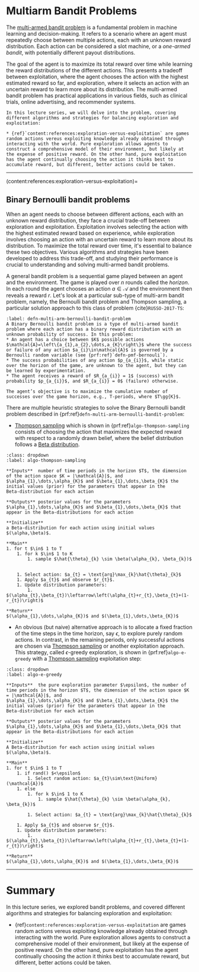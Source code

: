 # Multiarm Bandit Problems
The [multi-armed bandit problem](https://en.wikipedia.org/wiki/Multi-armed_bandit) is a fundamental problem in machine learning and decision-making. It refers to a scenario where an agent must repeatedly choose between multiple actions, each with an unknown reward distribution. Each action can be considered a slot machine, or a _one-armed bandit_, with potentially different payout distributions.

The goal of the agent is to maximize its total reward over time while learning the reward distributions of the different actions. This presents a tradeoff between exploitation, where the agent chooses the action with the highest estimated reward so far, and exploration, where it selects an action with an uncertain reward to learn more about its distribution. The multi-armed bandit problem has practical applications in various fields, such as clinical trials, online advertising, and recommender systems.

```{topic} Outline
In this lecture series, we will delve into the problem, covering different algorithms and strategies for balancing exploration and exploitation:

* {ref}`content:references:exploration-versus-exploitation` are games random actions vereus exploiting knowledge already obtained through interacting with the world. Pure exploration allows agents to construct a comprehensive model of their environment, but likely at the expense of positive reward. On the other hand, pure exploitation has the agent continually choosing the action it thinks best to accumulate reward, but different, better actions could be taken.

```

---

(content:references:exploration-versus-exploitation)=
## Binary Bernoulli bandit problems
When an agent needs to choose between different actions, each with an unknown reward distribution, they face a crucial trade-off between exploration and exploitation. Exploitation involves selecting the action with the highest estimated reward based on experience, while exploration involves choosing an action with an uncertain reward to learn more about its distribution. To maximize the total reward over time, it's essential to balance these two objectives. Various algorithms and strategies have been developed to address this trade-off, and studying their performance is crucial to understanding and solving multi-armed bandit problems.

A general bandit problem is a sequential game played between an agent and the environment. The game is played over $n$ rounds called the _horizon_. In each round the agent chooses an action $a\in\mathcal{A}$ and the environment then reveals a reward $r$. Let's look at a particular sub-type of multi-arm bandit problem, namely, the Bernoulli bandit problem and Thompson sampling, a particular solution approach to this class of problem {cite}`RUSSO-2017-TS`:

````{prf:definition} Binary Bernoulli bandit problem
:label: defn-multi-arm-bernoulli-bandit-problem
A Binary Bernoulli bandit problem is a type of multi-armed bandit problem where each action has a binary reward distribution with an unknown probability of success. In this problem:
* An agent has a choice between $K$ possible actions $\mathcal{A}=\left\{a_{1},a_{2},\dots,a_{K}\right\}$ where the success or failure of any action $a_{i}\in\mathcal{A}$ is governed by a Bernoulli random variable (see {prf:ref}`defn-pmf-bernouli`). 
* The success probabilities of any action $p_{a_{i}}$, while static over the horizon of the game, are unknown to the agent, but they can be learned by experimentation. 
* The agent receives a reward of $R_{a_{i}} = 1$ (success) with probability $p_{a_{i}}$, and $R_{a_{i}} = 0$ (failure) otherwise. 

The agent’s objective is to maximize the cumulative number of successes over the game horizon, e.g., T-periods, where $T\gg{K}$. 
````

There are multiple heuristic strategies to solve the Binary Bernoulli bandit problem described in {prf:ref}`defn-multi-arm-bernoulli-bandit-problem`:

* [Thompson sampling](https://en.wikipedia.org/wiki/Thompson_sampling) which is shown in {prf:ref}`algo-thompson-sampling` consists of choosing the action that maximizes the expected reward with respect to a randomly drawn belief, where the belief distribution follows a [Beta distribution](https://en.wikipedia.org/wiki/Beta_distribution). 

```{prf:algorithm} Beta-Thompson-sampling
:class: dropdown
:label: algo-thompson-sampling

**Inputs**  number of time periods in the horizon $T$, the dimension of the action space $K = |\mathcal{A}|$, and
$\alpha_{1},\dots,\alpha_{K}$ and $\beta_{1},\dots,\beta_{K}$ the initial values (prior) for the parameters that appear in the 
Beta-distribution for each action 

**Outputs** posterior values for the parameters $\alpha_{1},\dots,\alpha_{K}$ and $\beta_{1},\dots,\beta_{K}$ that appear in the Beta-distributions for each action

**Initialize**
a Beta-distribution for each action using initial values $(\alpha,\beta)$.

**Main**
1. for t $\in$ 1 to T
    1. for k $\in$ 1 to K
        1. sample $\hat{\theta}_{k} \sim \beta(\alpha_{k}, \beta_{k})$
    

    1. Select action: $a_{t} = \text{arg}\max_{k}\hat{\theta}_{k}$
    1. Apply $a_{t}$ and observe $r_{t}$.
    1. Update distribution parameters:
        1. $(\alpha_{t},\beta_{t})\leftarrow\left(\alpha_{t}+r_{t},\beta_{t}+(1-r_{t})\right)$

**Return**
$(\alpha_{1},\dots,\alpha_{K})$ and $(\beta_{1},\dots,\beta_{K})$
```

* An obvious (but naive) alternative approach is to allocate a fixed fraction of the time steps in the time horizon, say $\epsilon$, to explore purely random actions. In contrast, in the remaining periods, only successful actions are chosen via [Thompson sampling](https://en.wikipedia.org/wiki/Thompson_sampling) or another exploitation approach. This strategy, called $\epsilon$-greedy exploration, is shown in {prf:ref}`algo-e-greedy` with a [Thompson sampling](https://en.wikipedia.org/wiki/Thompson_sampling) exploitation step:

```{prf:algorithm} $\epsilon$-greedy exploration
:class: dropdown
:label: algo-e-greedy

**Inputs**  the pure exploration parameter $\epsilon$, the number of time periods in the horizon $T$, the dimension of the action space $K = |\mathcal{A}|$, and
$\alpha_{1},\dots,\alpha_{K}$ and $\beta_{1},\dots,\beta_{K}$ the initial values (prior) for the parameters that appear in the 
Beta-distribution for each action 

**Outputs** posterior values for the parameters $\alpha_{1},\dots,\alpha_{K}$ and $\beta_{1},\dots,\beta_{K}$ that appear in the Beta-distributions for each action

**Initialize**
A Beta-distribution for each action using initial values $(\alpha,\beta)$.

**Main**
1. for t $\in$ 1 to T
    1. if rand() $<\epsilon$
        1. Select random action: $a_{t}\sim\text{Uniform}(\mathcal{A})$
    1. else
        1. for k $\in$ 1 to K
            1. sample $\hat{\theta}_{k} \sim \beta(\alpha_{k}, \beta_{k})$
    
        1. Select action: $a_{t} = \text{arg}\max_{k}\hat{\theta}_{k}$
    
    1. Apply $a_{t}$ and observe $r_{t}$.
    1. Update distribution parameters:
        1. $(\alpha_{t},\beta_{t})\leftarrow\left(\alpha_{t}+r_{t},\beta_{t}+(1-r_{t})\right)$

**Return**
$(\alpha_{1},\dots,\alpha_{K})$ and $(\beta_{1},\dots,\beta_{K})$
```

---

# Summary
In this lecture series, we explored bandit problems, and covered different algorithms and strategies for balancing exploration and exploitation:

* {ref}`content:references:exploration-versus-exploitation` are games random actions vereus exploiting knowledge already obtained through interacting with the world. Pure exploration allows agents to construct a comprehensive model of their environment, but likely at the expense of positive reward. On the other hand, pure exploitation has the agent continually choosing the action it thinks best to accumulate reward, but different, better actions could be taken.